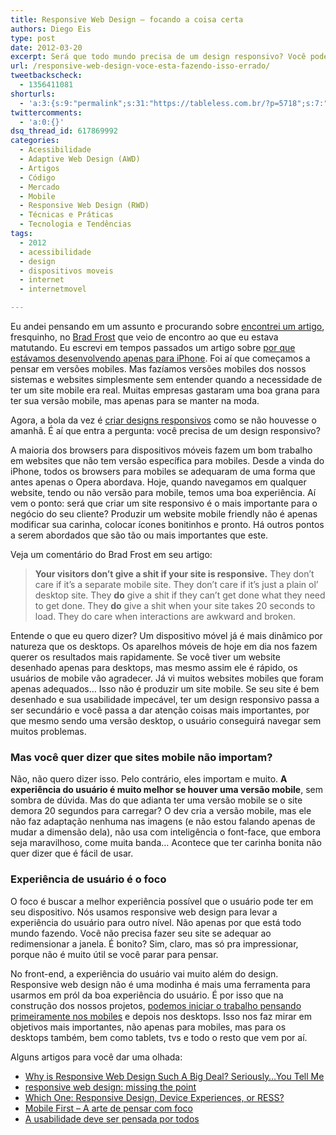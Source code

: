 ```yaml
---
title: Responsive Web Design – focando a coisa certa
authors: Diego Eis
type: post
date: 2012-03-20
excerpt: Será que todo mundo precisa de um design responsivo? Você pode não estar dando atenção para o que realmente importa.
url: /responsive-web-design-voce-esta-fazendo-isso-errado/
tweetbackscheck:
  - 1356411081
shorturls:
  - 'a:3:{s:9:"permalink";s:31:"https://tableless.com.br/?p=5718";s:7:"tinyurl";s:26:"https://tinyurl.com/86m5kxl";s:4:"isgd";s:19:"https://is.gd/ithSF5";}'
twittercomments:
  - 'a:0:{}'
dsq_thread_id: 617869992
categories:
  - Acessibilidade
  - Adaptive Web Design (AWD)
  - Artigos
  - Código
  - Mercado
  - Mobile
  - Responsive Web Design (RWD)
  - Técnicas e Práticas
  - Tecnologia e Tendências
tags:
  - 2012
  - acessibilidade
  - design
  - dispositivos moveis
  - internet
  - internetmovel

---
```

Eu andei pensando em um assunto e procurando sobre [encontrei um artigo][1], fresquinho, no [Brad Frost][2] que veio de encontro ao que eu estava matutando. Eu escrevi em tempos passados um artigo sobre [por que estávamos desenvolvendo apenas para iPhone][3]. Foi aí que começamos a pensar em versões mobiles. Mas fazíamos versões mobiles dos nossos sistemas e websites simplesmente sem entender quando a necessidade de ter um site mobile era real. Muitas empresas gastaram uma boa grana para ter sua versão mobile, mas apenas para se manter na moda.

Agora, a bola da vez é [criar designs responsivos][4] como se não houvesse o amanhã. É aí que entra a pergunta: você precisa de um design responsivo?

A maioria dos browsers para dispositivos móveis fazem um bom trabalho em websites que não tem versão específica para mobiles. Desde a vinda do iPhone, todos os browsers para mobiles se adequaram de uma forma que antes apenas o Opera abordava. Hoje, quando navegamos em qualquer website, tendo ou não versão para mobile, temos uma boa experiência. Aí vem o ponto: será que criar um site responsivo é o mais importante para o negócio do seu cliente? Produzir um website mobile friendly não é apenas modificar sua carinha, colocar ícones bonitinhos e pronto. Há outros pontos a serem abordados que são tão ou mais importantes que este.

Veja um comentário do Brad Frost em seu artigo:

<blockquote lang="en">
  <p>
    <strong>Your visitors don’t give a shit if your site is responsive.</strong> They don’t care if it’s a separate mobile site. They don’t care if it’s just a plain ol’ desktop site. They <strong>do</strong> give a shit if they can’t get done what they need to get done. They <strong>do</strong> give a shit when your site takes 20 seconds to load. They do care when interactions are awkward and broken.
  </p>
</blockquote>

Entende o que eu quero dizer? Um dispositivo móvel já é mais dinâmico por natureza que os desktops. Os aparelhos móveis de hoje em dia nos fazem querer os resultados mais rapidamente. Se você tiver um website desenhado apenas para desktops, mas mesmo assim ele é rápido, os usuários de mobile vão agradecer. Já vi muitos websites mobiles que foram apenas adequados&#8230; Isso não é produzir um site mobile. Se seu site é bem desenhado e sua usabilidade impecável, ter um design responsivo passa a ser secundário e você passa a dar atenção coisas mais importantes, por que mesmo sendo uma versão desktop, o usuário conseguirá navegar sem muitos problemas.

### Mas você quer dizer que sites mobile não importam?

Não, não quero dizer isso. Pelo contrário, eles importam e muito. **A experiência do usuário é muito melhor se houver uma versão mobile**, sem sombra de dúvida. Mas do que adianta ter uma versão mobile se o site demora 20 segundos para carregar? O dev cria a versão mobile, mas ele não faz adaptação nenhuma nas imagens (e não estou falando apenas de mudar a dimensão dela), não usa com inteligência o font-face, que embora seja maravilhoso, come muita banda&#8230; Acontece que ter carinha bonita não quer dizer que é fácil de usar.

### Experiência de usuário é o foco

O foco é buscar a melhor experiência possível que o usuário pode ter em seu dispositivo. Nós usamos responsive web design para levar a experiência do usuário para outro nível. Não apenas por que está todo mundo fazendo. Você não precisa fazer seu site se adequar ao redimensionar a janela. É bonito? Sim, claro, mas só pra impressionar, porque não é muito útil se você parar para pensar. 

No front-end, a experiência do usuário vai muito além do design. Responsive web design não é uma modinha é mais uma ferramenta para usarmos em pról da boa experiência do usuário. É por isso que na construção dos nossos projetos, [podemos iniciar o trabalho pensando primeiramente nos mobiles][5] e depois nos desktops. Isso nos faz mirar em objetivos mais importantes, não apenas para mobiles, mas para os desktops também, bem como tablets, tvs e todo o resto que vem por aí.

Alguns artigos para você dar uma olhada:

  * [Why is Responsive Web Design Such A Big Deal? Seriously…You Tell Me][6]
  * [responsive web design: missing the point][7]
  * [Which One: Responsive Design, Device Experiences, or RESS?][8]
  * [Mobile First – A arte de pensar com foco][5]
  * [A usabilidade deve ser pensada por todos][9]

 [1]: https://bit.ly/GAQ3RX
 [2]: https://twitter.com/#!/brad_frost
 [3]: https://tableless.com.br/porque-so-para-o-iphone/
 [4]: https://wp.me/p1vY5N-12Z
 [5]: https://tableless.com.br/mobile-first-a-arte-de-pensar-com-foco/
 [6]: https://kolakube.com/responsive-design-big-deal/
 [7]: https://bradfrostweb.com/blog/web/responsive-web-design-missing-the-point/?utm_source=feedburner&utm_medium=feed&utm_campaign=Feed%3A+brad-frosts-blog+%28Brad+Frost+Web%29
 [8]: https://www.lukew.com/ff/entry.asp?1509
 [9]: https://tableless.com.br/a-usabilidade-deve-ser-pensada-por-todos/